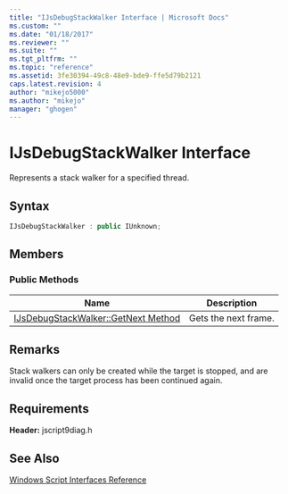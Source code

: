 ```yaml
---
title: "IJsDebugStackWalker Interface | Microsoft Docs"
ms.custom: ""
ms.date: "01/18/2017"
ms.reviewer: ""
ms.suite: ""
ms.tgt_pltfrm: ""
ms.topic: "reference"
ms.assetid: 3fe30394-49c8-48e9-bde9-ffe5d79b2121
caps.latest.revision: 4
author: "mikejo5000"
ms.author: "mikejo"
manager: "ghogen"
---
```

# IJsDebugStackWalker Interface
Represents a stack walker for a specified thread.  
  
## Syntax  
  
```cpp
IJsDebugStackWalker : public IUnknown;  
```  
  
## Members  
  
### Public Methods  
  
|Name|Description|  
|----------|-----------------|  
|[IJsDebugStackWalker::GetNext Method](../../winscript/reference/ijsdebugstackwalker-getnext-method.md)|Gets the next frame.|  
  
## Remarks  
 Stack walkers can only be created while the target is stopped, and are invalid once the target process has been continued again.  
  
## Requirements  
 **Header:** jscript9diag.h  
  
## See Also  
 [Windows Script Interfaces Reference](../../winscript/reference/windows-script-interfaces-reference.md)